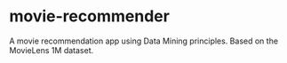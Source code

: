 # movie-recommender
A movie recommendation app using Data Mining principles. Based on the MovieLens 1M dataset. 
